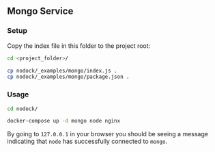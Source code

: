 ## Mongo Service

### Setup

Copy the index file in this folder to the project root:

```bash
cd <project_folder>/

cp nodock/_examples/mongo/index.js .
cp nodock/_examples/mongo/package.json .
```

### Usage

```bash
cd nodock/

docker-compose up -d mongo node nginx
```

By going to `127.0.0.1` in your browser you should be seeing a message indicating that `node` has successfully connected to `mongo`.